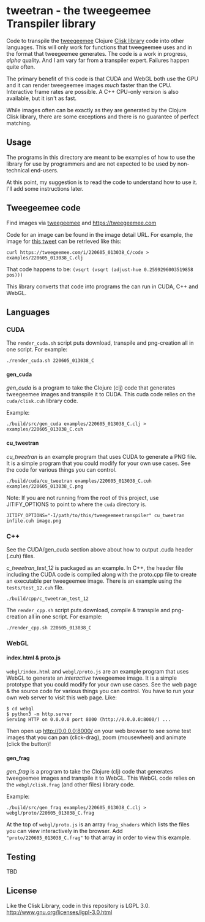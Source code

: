 # tweetran - the tweegeemee Transpiler library

Code to transpile the [tweegeemee](https://twitter.com/tweegeemee) Clojure [Clisk library](https://github.com/mikera/clisk) code into other languages.  This will only work for functions that tweegeemee uses and in the format that tweegeemee generates.  The code is a work in progress, *alpha* quality.  And I am vary far from a transpiler expert.  Failures happen quite often.  

The primary benefit of this code is that CUDA and WebGL both use the GPU and it can render tweegeemee images *much* faster than the CPU.  Interactive frame rates are possible.  A C++ CPU-only version is also available, but it isn't as fast.

While images often can be exactly as they are generated by the Clojure Clisk library, there are some exceptions and there is no guarantee of perfect matching.

## Usage

The programs in this directory are meant to be examples of how to use the library for use by programmers and are not expected to be used by non-technical end-users.  

At this point, my suggestion is to read the code to understand how to use it.  I'll add some instructions later.

## Tweegeemee code

Find images via [tweegeemee](https://twitter.com/tweegeemee) and https://tweegeemee.com 

Code for an image can be found in the image detail URL.  For example, the image for [this tweet](https://twitter.com/tweegeemee/status/1533259993029529600) can be retrieved like this: 

`curl https://tweegeemee.com/i/220605_013038_C/code > examples/220605_013038_C.clj`

That code happens to be: `(vsqrt (vsqrt (adjust-hue 0.2599296003519858 pos)))`

This library converts that code into programs the can run in CUDA, C++ and WebGL.

## Languages

### CUDA

The `render_cuda.sh` script puts download, transpile and png-creation all in one script.  For example:

`./render_cuda.sh 220605_013038_C`

#### gen_cuda

*gen_cuda* is a program to take the Clojure (clj) code that generates tweegeemee images and transpile it to CUDA.  This cuda code relies on the `cuda/clisk.cuh` library code.

Example:

`./build/src/gen_cuda examples/220605_013038_C.clj > examples/220605_013038_C.cuh`

#### cu_tweetran

*cu_tweetran* is an example program that uses CUDA to generate a PNG file.  It is a simple program
that you could modify for your own use cases.  See the code for various things you can control.

`./build/cuda/cu_tweetran examples/220605_013038_C.cuh examples/220605_013038_C.png`

Note: If you are not running from the root of this project, use JITIFY_OPTIONS to point to 
where the `cuda` directory is.

`JITIFY_OPTIONS="-I/path/to/this/tweegeemeetranspiler" cu_tweetran infile.cuh image.png`

### C++

See the CUDA/gen_cuda section above about how to output .cuda header (.cuh) files.

*c_tweetran_test_12* is packaged as an example.  In C++, the header file including the CUDA code is compiled along with the proto.cpp file to create an executable per tweegeemee image.  There is an example using the `tests/test_12.cuh` file.

`./build/cpp/c_tweetran_test_12`

The `render_cpp.sh` script puts download, compile & transpile and png-creation all in one script.  For example:

`./render_cpp.sh 220605_013038_C`

### WebGL

#### index.html & proto.js

`webgl/index.html` and `webgl/proto.js` are an example program that uses WebGL to generate an *interactive* tweegeemee image.  It is a simple prototype that you could modify for your own use cases.  See the web page & the source code for various things you can control.  You have to run your own web server to visit this web page.  Like:

```
$ cd webgl
$ python3 -m http.server
Serving HTTP on 0.0.0.0 port 8000 (http://0.0.0.0:8000/) ...
```

Then open up http://0.0.0.0:8000/ on your web browser to see some test images that you can pan (click-drag), zoom (mousewheel) and animate (click the button)!

#### gen_frag

*gen_frag* is a program to take the Clojure (clj) code that generates tweegeemee images and transpile it to WebGL.  This WebGL code relies on the `webgl/clisk.frag` (and other files) library code.

Example:

`./build/src/gen_frag examples/220605_013038_C.clj > webgl/proto/220605_013038_C.frag`

At the top of `webgl/proto.js` is an array `frag_shaders` which lists the files you can view interactively in the browser.  Add `"proto/220605_013038_C.frag"` to that array in order to view this example.

## Testing

TBD

## License

Like the Clisk Library, code in this repository is LGPL 3.0.  http://www.gnu.org/licenses/lgpl-3.0.html
